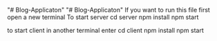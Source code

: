 "# Blog-Applicaton" 
"# Blog-Applicaton" 
If you want to run this file 
first open a new terminal
To start server 
cd server 
npm install
npm start 

to start client 
in another terminal enter 
cd client 
npm install
npm start
